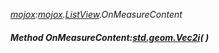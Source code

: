 _[mojox](../../modules/mojox/mojox-module.md):[mojox](../../modules/mojox/mojox-module.md).[ListView](../../modules/mojox/mojox-listview.md).OnMeasureContent_
##### Method OnMeasureContent:[std.geom.Vec2i](../../modules/std/std-geom-vec2i.md)(  )
